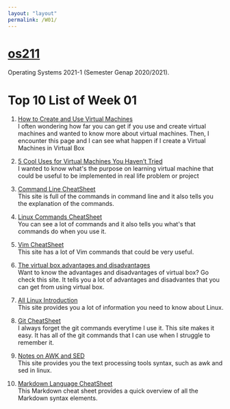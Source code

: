 ```yaml
---
layout: "layout"
permalink: /W01/
---
```


# [os211](https://github.com/kaysakay/os211)
Operating Systems 2021-1 (Semester Genap 2020/2021).

# Top 10 List of Week 01

1. [How to Create and Use Virtual Machines](https://www.howtogeek.com/196060/beginner-geek-how-to-create-and-use-virtual-machines/)<br>
I often wondering how far you can get if you use and create virtual machines and wanted to know more about virtual machines. Then, I encounter this page and I can see what happen if I create a Virtual Machines in Virtual Box

2. [5 Cool Uses for Virtual Machines You Haven’t Tried](https://getnerdio.com/academy/5-cool-uses-for-virtual-machines-you-havent-tried/)<br>
I wanted to know what's the purpose on learning virtual machine that could be useful to be implemented in real life problem or project

3. [Command Line CheatSheet](https://www.pcworld.com/article/220644/10_Cool_Things_Virtualization_Lets_You_Do.html)<br>
This site is full of the commands in command line and it also tells you the explanation of the commands.

4. [Linux Commands CheatSheet](https://www.guru99.com/linux-commands-cheat-sheet.html)<br>
You can see a lot of commands and it also tells you what's that commands do when you use it.

5. [Vim CheatSheet](https://devhints.io/vim)<br>
This site has a lot of Vim commands that could be very useful.

6. [The virtual box advantages and disadvantages ](https://telset.id/apps/apa-itu-virtualbox-dan-apa-keunggulannya/)<br>
Want to know the advantages and disadvantages of virtual box? Go check this site. It tells you a lot of advantages and disadvantes that you can get from using virtual box.

7. [All Linux Introduction](https://www.linux.com/what-is-linux/)<br>
This site provides you a lot of information you need to know about Linux.

8. [Git CheatSheet](https://education.github.com/git-cheat-sheet-education.pdf)<br>
I always forget the git commands everytime I use it. This site makes it easy. It has all of the git commands that I can use when I struggle to remember it.

9. [Notes on AWK and SED](https://wuciawe.github.io/linux/tools/2016/06/10/notes-on-awk-and-sed.html)<br>
This site provides you the text processing tools syntax, such as awk and sed in linux.

10. [Markdown Language CheatSheet](https://www.markdownguide.org/cheat-sheet/)<br>
This Markdown cheat sheet provides a quick overview of all the Markdown syntax elements.
